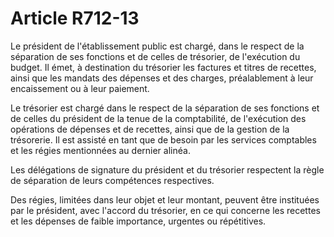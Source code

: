 # Article R712-13

<p>Le président de l'établissement public est chargé, dans le respect de la séparation de ses fonctions et de celles de trésorier, de l'exécution du budget. Il émet, à destination du trésorier les factures et titres de recettes, ainsi que les mandats des dépenses et des charges, préalablement à leur encaissement ou à leur paiement.  </p><p>Le trésorier est chargé dans le respect de la séparation de ses fonctions et de celles du président de la tenue de la comptabilité, de l'exécution des opérations de dépenses et de recettes, ainsi que de la gestion de la trésorerie. Il est assisté en tant que de besoin par les services comptables et les régies mentionnées au dernier alinéa. </p><p>Les délégations de signature du président et du trésorier respectent la règle de séparation de leurs compétences respectives. </p><p>Des régies, limitées dans leur objet et leur montant, peuvent être instituées par le président, avec l'accord du trésorier, en ce qui concerne les recettes et les dépenses de faible importance, urgentes ou répétitives.</p>
